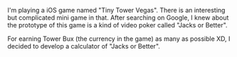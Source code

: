 I'm playing a iOS game named "Tiny Tower Vegas". There is an interesting but complicated mini game in that. After searching on Google, I knew about the prototype of this game is a kind of video poker called "Jacks or Better".

For earning Tower Bux (the currency in the game) as many as possible XD, I decided to develop a calculator of "Jacks or Better".
